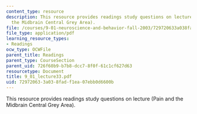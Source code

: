 ```yaml
---
content_type: resource
description: This resource provides readings study questions on lecture (Pain and
  the Midbrain Central Grey Area).
file: /courses/9-01-neuroscience-and-behavior-fall-2003/729720633a038fadf1ea07ebb0d6600b_9_01_lecture33.pdf
file_type: application/pdf
learning_resource_types:
- Readings
ocw_type: OCWFile
parent_title: Readings
parent_type: CourseSection
parent_uid: 726f60b9-b7b8-dcc7-8f0f-61c1cf627d63
resourcetype: Document
title: 9_01_lecture33.pdf
uid: 72972063-3a03-8fad-f1ea-07ebb0d6600b
---
```

This resource provides readings study questions on lecture (Pain and the Midbrain Central Grey Area).

